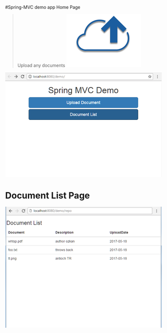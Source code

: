 #Spring-MVC demo app Home Page 

>Upload any documents ![Upload](screenshots/upload.png) 


![Home Page](screenshots/app_scr_1.png "Home Page")
# Document List Page

![Document List Page](screenshots/app_scr_2.png "Document List")


